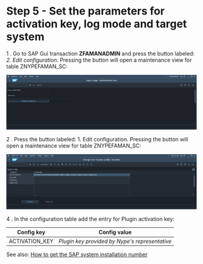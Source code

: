 # Step 5 - Set the parameters for activation key, log mode and target system

1 . Go to SAP Gui transaction **ZFAMANADMIN** and press the button labeled: *2. Edit configuration*. Pressing the button will open a maintenance view for table ZNYPEFAMAN_SC:

[![](res/faman-conf.png)](res/faman-conf.png)

2 . Press the button labeled: 1. Edit configuration. Pressing the button will open a maintenance view for table ZNYPEFAMAN_SC:

[![](res/faman-conf-tab.png)](res/faman-conf-tab.png)

4 . In the configuration table add the entry for Plugin activation key:

|Config key|Config value|
|--|--|
|ACTIVATION_KEY|*Plugin key provided by Nype's representative*|

See also: [How to get the SAP system installation number](installation-number.md)